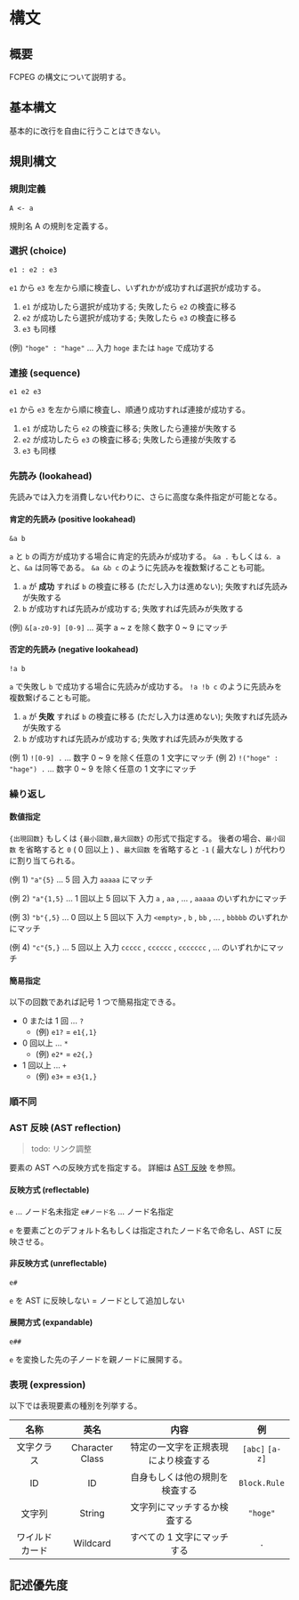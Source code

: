 # 構文

## 概要

FCPEG の構文について説明する。

## 基本構文

基本的に改行を自由に行うことはできない。

## 規則構文

### 規則定義

`A <- a`

規則名 A の規則を定義する。

### 選択 (choice)

`e1 : e2 : e3`

`e1` から `e3` を左から順に検査し、いずれかが成功すれば選択が成功する。

1. `e1` が成功したら選択が成功する; 失敗したら `e2` の検査に移る
2. `e2` が成功したら選択が成功する; 失敗したら `e3` の検査に移る
3. `e3` も同様

(例) `"hoge" : "hage"` ... 入力 `hoge` または `hage` で成功する

### 連接 (sequence)

`e1 e2 e3`

`e1` から `e3` を左から順に検査し、順通り成功すれば連接が成功する。

1. `e1` が成功したら `e2` の検査に移る; 失敗したら連接が失敗する
2. `e2` が成功したら `e3` の検査に移る; 失敗したら連接が失敗する
3. `e3` も同様

### 先読み (lookahead)

先読みでは入力を消費しない代わりに、さらに高度な条件指定が可能となる。

#### 肯定的先読み (positive lookahead)

`&a b`

`a` と `b` の両方が成功する場合に肯定的先読みが成功する。
`&a .` もしくは `&. a` と、`&a` は同等である。
`&a &b c` のように先読みを複数繋げることも可能。

1. `a` が **成功** すれば `b` の検査に移る (ただし入力は進めない); 失敗すれば先読みが失敗する
2. `b` が成功すれば先読みが成功する; 失敗すれば先読みが失敗する

(例) `&[a-z0-9] [0-9]` ... 英字 a ~ z を除く数字 0 ~ 9 にマッチ

#### 否定的先読み (negative lookahead)

`!a b`

`a` で失敗し `b` で成功する場合に先読みが成功する。
`!a !b c` のように先読みを複数繋げることも可能。

1. `a` が **失敗** すれば `b` の検査に移る (ただし入力は進めない); 失敗すれば先読みが失敗する
2. `b` が成功すれば先読みが成功する; 失敗すれば先読みが失敗する

(例 1) `![0-9] .` ... 数字 0 ~ 9 を除く任意の 1 文字にマッチ
(例 2) `!("hoge" : "hage") .` ... 数字 0 ~ 9 を除く任意の 1 文字にマッチ

### 繰り返し

#### 数値指定

`{出現回数}` もしくは `{最小回数,最大回数}` の形式で指定する。
後者の場合、`最小回数` を省略すると `0` ( 0 回以上 ) 、`最大回数` を省略すると `-1` ( 最大なし ) が代わりに割り当てられる。

(例 1) `"a"{5}` ... 5 回
入力 `aaaaa` にマッチ

(例 2) `"a"{1,5}` ... 1 回以上 5 回以下
入力 `a` , `aa` , ... , `aaaaa` のいずれかにマッチ

(例 3) `"b"{,5}` ... 0 回以上 5 回以下
入力 `<empty>` , `b` , `bb` , ... , `bbbbb` のいずれかにマッチ

(例 4) `"c"{5,}` ... 5 回以上
入力 `ccccc` , `cccccc` , `ccccccc` , ... のいずれかにマッチ

#### 簡易指定

以下の回数であれば記号 1 つで簡易指定できる。

- 0 または 1 回 ... `?`
  - (例) `e1?` = `e1{,1}`
- 0 回以上 ... `*`
  - (例) `e2*` = `e2{,}`
- 1 回以上 ... `+`
  - (例) `e3+` = `e3{1,}`

### 順不同

### AST 反映 (AST reflection)

> todo: リンク調整

要素の AST への反映方式を指定する。
詳細は [AST 反映](../ast/reflection/index.md) を参照。

#### 反映方式 (reflectable)

`e` ... ノード名未指定
`e#ノード名` ... ノード名指定

`e` を要素ごとのデフォルト名もしくは指定されたノード名で命名し、AST に反映させる。

#### 非反映方式 (unreflectable)

`e#`

`e` を AST に反映しない = ノードとして追加しない

#### 展開方式 (expandable)

`e##`

`e` を変換した先の子ノードを親ノードに展開する。

### 表現 (expression)

以下では表現要素の種別を列挙する。

|      名称      |      英名       |                 内容                 |       例        |
| :------------: | :-------------: | :----------------------------------: | :-------------: |
|   文字クラス   | Character Class | 特定の一文字を正規表現により検査する | `[abc]` `[a-z]` |
|       ID       |       ID        |    自身もしくは他の規則を検査する    |  `Block.Rule`   |
|     文字列     |     String      |     文字列にマッチするか検査する     |    `"hoge"`     |
| ワイルドカード |    Wildcard     |     すべての 1 文字にマッチする      |       `.`       |

## 記述優先度
